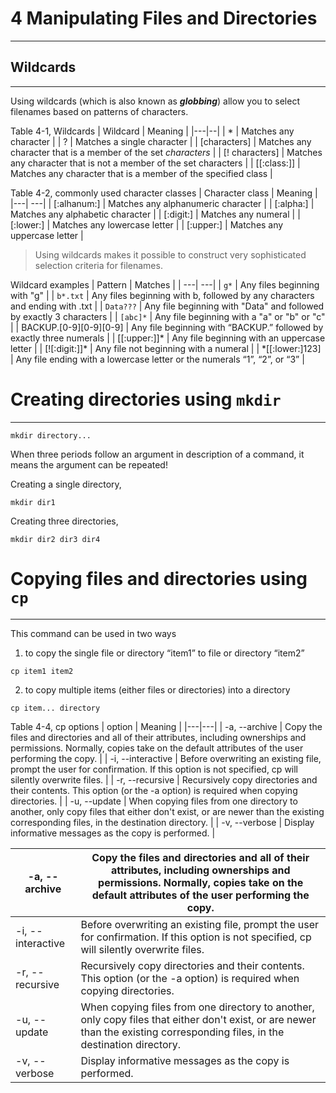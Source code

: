 
# 4 Manipulating Files and Directories
---

## Wildcards
---
Using wildcards (which is also known as ***globbing***) allow you to select filenames based on patterns of characters.

Table 4-1, Wildcards 
| Wildcard | Meaning |
|---|--|
| * | Matches any character |
| ? | Matches a single character |
| \[characters] | Matches any character that is a member of the set *characters* |
| \[! characters] | Matches any character that is not a member of the set characters |
| \[\[:class:]] | Matches any character that is a member of the specified class |

Table 4-2, commonly used character classes
| Character class | Meaning |
|---| ---|
| \[:alhanum:] | Matches any alphanumeric character |
| \[:alpha:] | Matches any alphabetic character |
| \[:digit:] | Matches any numeral |
| \[:lower:] | Matches any lowercase letter |
| \[:upper:] | Matches any uppercase letter |

> Using wildcards makes it possible to construct very sophisticated selection criteria for filenames.


Wildcard examples
| Pattern | Matches |
| ---| ---|
|  `g*` |  Any files beginning with "g"   |
|  `b*.txt`  |   Any files beginning with b, followed by any characters and ending with .txt   |
| `Data???`    |  Any file beginning with "Data" and followed by exactly 3 characters |
|   `[abc]*`     |  Any file beginning with a "a" or "b" or "c"   |
|    BACKUP.\[0-9]\[0-9]\[0-9]     |      Any file beginning with “BACKUP.” followed by exactly three numerals         |
|    \[\[:upper:]]*     |           Any file beginning with an uppercase letter    | 
|     \[!\[:digit:]]*    |         Any file not beginning with a numeral      |
|     \*\[\[:lower:]123]    |      Any file ending with a lowercase letter or the numerals “1”, “2”, or “3”         | 


# Creating directories using `mkdir`
---
```syntax
mkdir directory...
```

When three periods follow an argument in description of a command, it means the argument can be repeated!

Creating a single directory,
```shell
mkdir dir1
```

Creating three directories,
```shell
mkdir dir2 dir3 dir4
```



# Copying files and directories using `cp`
---
This command can be used in two ways 

1. to copy the single file or directory “item1” to file or directory “item2” 
```syntax
cp item1 item2
```

2. to copy multiple items (either files or directories) into a directory
```syntax
cp item... directory
```

Table 4-4, cp options
| option | Meaning |
|---|---|
|  -a, --archive   | Copy the files and directories and all of their attributes, including ownerships and permissions. Normally, copies take on the default attributes of the user performing the copy.    |
| -i, --interactive    |  Before overwriting an existing file, prompt the user for confirmation. If this option is not specified, cp will silently overwrite files.   |
|  -r, --recursive   |  Recursively copy directories and their contents. This option (or the -a option) is required when copying directories.   |
|  -u, --update   | When copying files from one directory to another, only copy files that either don't exist, or are newer than the existing corresponding files, in the destination directory.    |
|  -v, --verbose   | Display informative messages as the copy is performed.    |


| -a, --archive     | Copy the files and directories and all of their attributes, including ownerships and permissions.  Normally, copies take on the default attributes of the user performing the copy. |
|-------------------|-------------------------------------------------------------------------------------------------------------------------------------------------------------------------------------|
| -i, --interactive | Before overwriting an existing file, prompt the user for confirmation.  If this option is not specified, cp will silently overwrite files.                                          |
| -r, --recursive   | Recursively copy directories and their contents.  This option (or the -a option) is required when copying directories.                                                              |
| -u, --update      | When copying files from one directory to another, only copy files that either don't exist,  or are newer than the existing corresponding files, in the destination directory.       |
| -v, --verbose     | Display informative messages as the copy is performed.                                                                                                                              |
